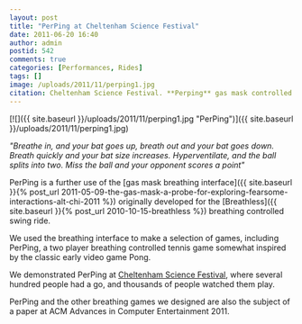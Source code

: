 ```yaml
---
layout: post
title: "PerPing at Cheltenham Science Festival"
date: 2011-06-20 16:40
author: admin
postid: 542
comments: true
categories: [Performances, Rides]
tags: []
image: /uploads/2011/11/perping1.jpg
citation: Cheltenham Science Festival. **Perping** gas mask controlled game (2011)
---
```

[![]({{ site.baseurl }}/uploads/2011/11/perping1.jpg "PerPing")]({{ site.baseurl }}/uploads/2011/11/perping1.jpg)

*"Breathe in, and your bat goes up, breath out and your bat goes down. Breath quickly and your bat size increases. Hyperventilate, and the ball splits into two. Miss the ball and your opponent scores a point"*

PerPing is a further use of the [gas mask breathing interface]({{ site.baseurl }}{% post_url 2011-05-09-the-gas-mask-a-probe-for-exploring-fearsome-interactions-alt-chi-2011 %}) originally developed for the [Breathless]({{ site.baseurl }}{% post_url 2010-10-15-breathless %}) breathing controlled swing ride.

We used the breathing interface to make a selection of games, including PerPing, a two player breathing controlled tennis game somewhat inspired by the classic early video game Pong.

We demonstrated PerPing at [Cheltenham Science Festival](http://www.cheltenhamfestivals.com/science), where several hundred people had a go, and thousands of people watched them play.

PerPing and the other breathing games we designed are also the subject of a paper at ACM Advances in Computer Entertainment 2011.

